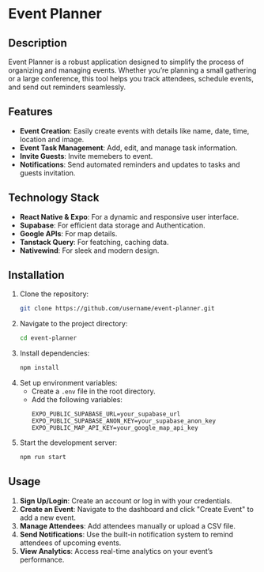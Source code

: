 # Event Planner

## Description

Event Planner is a robust application designed to simplify the process of organizing and managing events. Whether you’re planning a small gathering or a large conference, this tool helps you track attendees, schedule events, and send out reminders seamlessly.

## Features

- **Event Creation**: Easily create events with details like name, date, time, location and image.
- **Event Task Management**: Add, edit, and manage task information.
- **Invite Guests**: Invite memebers to event.
- **Notifications**: Send automated reminders and updates to tasks and guests invitation.

## Technology Stack

- **React Native & Expo**: For a dynamic and responsive user interface.
- **Supabase**: For efficient data storage and Authentication.
- **Google APIs**: For map details.
- **Tanstack Query**: For featching, caching data.
- **Nativewind**: For sleek and modern design.

## Installation

1. Clone the repository:
   ```bash
   git clone https://github.com/username/event-planner.git
   ```
2. Navigate to the project directory:
   ```bash
   cd event-planner
   ```
3. Install dependencies:
   ```bash
   npm install
   ```
4. Set up environment variables:
   - Create a `.env` file in the root directory.
   - Add the following variables:
     ```
     EXPO_PUBLIC_SUPABASE_URL=your_supabase_url
     EXPO_PUBLIC_SUPABASE_ANON_KEY=your_supabase_anon_key
     EXPO_PUBLIC_MAP_API_KEY=your_google_map_api_key
     ```
5. Start the development server:
   ```bash
   npm run start
   ```

## Usage

1. **Sign Up/Login**: Create an account or log in with your credentials.
2. **Create an Event**: Navigate to the dashboard and click "Create Event" to add a new event.
3. **Manage Attendees**: Add attendees manually or upload a CSV file.
4. **Send Notifications**: Use the built-in notification system to remind attendees of upcoming events.
5. **View Analytics**: Access real-time analytics on your event’s performance.
